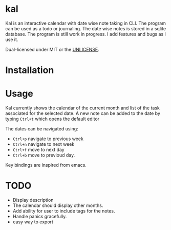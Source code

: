# kal

Kal is an interactive calendar with date wise note taking in CLI. The
program can be used as a todo or journaling. The date wise notes is
stored in a sqlite database. The program is still work in progress. I
add features and bugs as I use it. 

Dual-licensed under MIT or the [UNLICENSE](https://unlicense.org/).

# Installation

<todo>

# Usage

Kal currently shows the calendar of the current month and list of the
task associated for the selected date. A new note can be added to the
date by typing `Ctrl+t` which opens the default editor

The dates can be navigated using:
- `Ctrl+p` navigate to previous week
- `Ctrl+n` navigate to next week
- `Ctrl+f` move to next day
- `Ctrl+b` move to previoud day. 

Key bindings are inspired from emacs.



# TODO

- Display description
- The calendar should display other months. 
- Add ability for user to include tags for the notes.
- Handle panics gracefully.
- easy way to export
